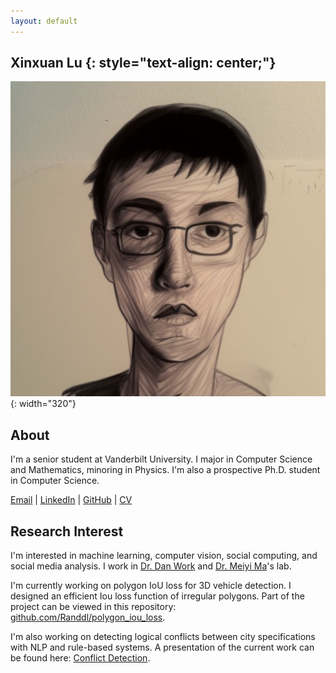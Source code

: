 ```yaml
---
layout: default
---
```



## Xinxuan Lu {: style="text-align: center;"}

![Image](/assets/self_portrait.png){: width="320"}

## About

I'm a senior student at Vanderbilt University. I major in Computer Science and Mathematics, minoring in Physics.
I'm also a prospective Ph.D. student in Computer Science.

[Email](mailto:xinxuan.lu@vanderbilt.edu) | [LinkedIn](https://www.linkedin.com/in/xinxuanlu/) | [GitHub](https://github.com/Randdl) | [CV](https://drive.google.com/file/d/11q_KLMrMD1aZDQYaPfDZPxVkKA_cemnI/view?usp=share_link)

## Research Interest

I'm interested in machine learning, computer vision, social computing, and social media analysis. I work in [Dr. Dan Work](https://lab-work.github.io/) and [Dr. Meiyi Ma](https://meiyima.github.io/)'s lab.

I'm currently working on polygon IoU loss for 3D vehicle detection. I designed an efficient Iou loss function of irregular polygons. Part of the project can be viewed in this repository: [github.com/Randdl/polygon_iou_loss](https://github.com/Randdl/polygon_iou_loss).

I'm also working on detecting logical conflicts between city specifications with NLP and rule-based systems. A presentation of the current work can be found here: [Conflict Detection](https://drive.google.com/file/d/1SAYvYsSE4EwwFmQNRNmeudqlkH5WN61o/view?usp=share_link).




